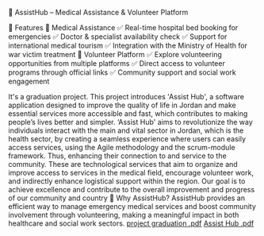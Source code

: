 🏥 AssistHub – Medical Assistance & Volunteer Platform

🚀 Features
🔹 Medical Assistance
✅ Real-time hospital bed booking for emergencies
✅ Doctor & specialist availability check
✅ Support for international medical tourism
✅ Integration with the Ministry of Health for war victim treatment
🔹 Volunteer Platform
✅ Explore volunteering opportunities from multiple platforms
✅ Direct access to volunteer programs through official links
✅ Community support and social work engagement

It's a graduation project. This project introduces 'Assist Hub', a software application designed to improve the quality of life in Jordan and make essential services more accessible and fast, which contributes to making people’s lives better and simpler. ‘Assist Hub' aims to revolutionize the way individuals interact with the main and vital sector in Jordan, which is the health sector, by creating a seamless experience where users can easily access services, using the Agile methodology and the scrum-module framework. Thus, enhancing their connection to and service to the community. These are technological services that aim to organize and improve access to services in the medical field, encourage volunteer work, and indirectly enhance logistical support within the region. Our goal is to achieve excellence and contribute to the overall improvement and progress of our community and country
🌟 Why AssistHub?
AssistHub provides an efficient way to manage emergency medical services and boost community involvement through volunteering, making a meaningful impact in both healthcare and social work sectors.
[project graduation .pdf](https://github.com/user-attachments/files/18480506/project.graduation.pdf)
[Assist Hub .pdf](https://github.com/user-attachments/files/18480515/Assist.Hub.pdf)
